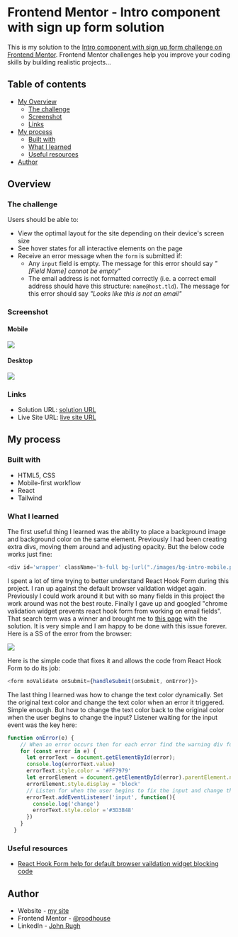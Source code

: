 # Frontend Mentor - Intro component with sign up form solution

This is my solution to the [Intro component with sign up form challenge on Frontend Mentor](https://www.frontendmentor.io/challenges/intro-component-with-signup-form-5cf91bd49edda32581d28fd1). Frontend Mentor challenges help you improve your coding skills by building realistic projects...

## Table of contents

- [My Overview](#overview)
  - [The challenge](#the-challenge)
  - [Screenshot](#screenshot)
  - [Links](#links)
- [My process](#my-process)
  - [Built with](#built-with)
  - [What I learned](#what-i-learned)
  - [Useful resources](#useful-resources)
- [Author](#author)


## Overview

### The challenge

Users should be able to:

- View the optimal layout for the site depending on their device's screen size
- See hover states for all interactive elements on the page
- Receive an error message when the `form` is submitted if:
  - Any `input` field is empty. The message for this error should say *"[Field Name] cannot be empty"*
  - The email address is not formatted correctly (i.e. a correct email address should have this structure: `name@host.tld`). The message for this error should say *"Looks like this is not an email"*

### Screenshot

#### Mobile

![](/src/images/mb.png)

#### Desktop

![](/src/images/dt.png)

### Links

- Solution URL: [solution URL](https://github.com/roodhouse/frontend-mentor-intro)
- Live Site URL: [live site URL](https://intro.rugh.us)

## My process

### Built with

- HTML5, CSS
- Mobile-first workflow
- React
- Tailwind

### What I learned

The first useful thing I learned was the ability to place a background image and background color on the same element. Previously I had been creating extra divs, moving them around and adjusting opacity. But the below code works just fine:

```js
<div id='wrapper' className='h-full bg-[url("./images/bg-intro-mobile.png")] bg-orange pt-[88px] px-6 pb-[68px] xl:px-0 xl:py-[121px] xl:flex xl:flex-col xl:flex-wrap xl:items-center'>
```

I spent a lot of time trying to better understand React Hook Form during this project. I ran up against the default browser vaildation widget again. Previously I could work around it but with so many fields in this project the work around was not the best route. Finally I gave up and googled "chrome validation widget prevents react hook form from working on email fields". That search term was a winner and brought me to [this page](https://github.com/react-hook-form/react-hook-form/issues/1367) with the solution. It is very simple and I am happy to be done with this issue forever. Here is a SS of the error from the browser:

![](/src/images/chromeError.png)

Here is the simple code that fixes it and allows the code from React Hook Form to do its job:

```js
<form noValidate onSubmit={handleSubmit(onSubmit, onError)}>
  ```

The last thing I learned was how to change the text color dynamically. Set the original text color and change the text color when an error it triggered. Simple enough. But how to change the text color back to the original color when the user begins to change the input? Listener waiting for the input event was the key here:

```js
function onError(e) {  
    // When an error occurs then for each error find the warning div for that field and display it
    for (const error in e) {
      let errorText = document.getElementById(error);
      console.log(errorText.value)
      errorText.style.color = '#FF7979'
      let errorElement = document.getElementById(error).parentElement.nextSibling
      errorElement.style.display = 'block'
      // Listen for when the user begins to fix the input and change the color of the text back to black
      errorText.addEventListener('input', function(){
        console.log('change')
        errorText.style.color ='#3D3B48'
      })
    }
  }
```

### Useful resources

- [React Hook Form help for default browser vaildation widget blocking code](https://github.com/react-hook-form/react-hook-form/issues/1367)

## Author

- Website - [my site](https://rugh.us)
- Frontend Mentor - [@roodhouse](https://www.frontendmentor.io/profile/roodhouse)
- LinkedIn - [John Rugh](https://www.linkedin.com/in/john-m-rugh/)